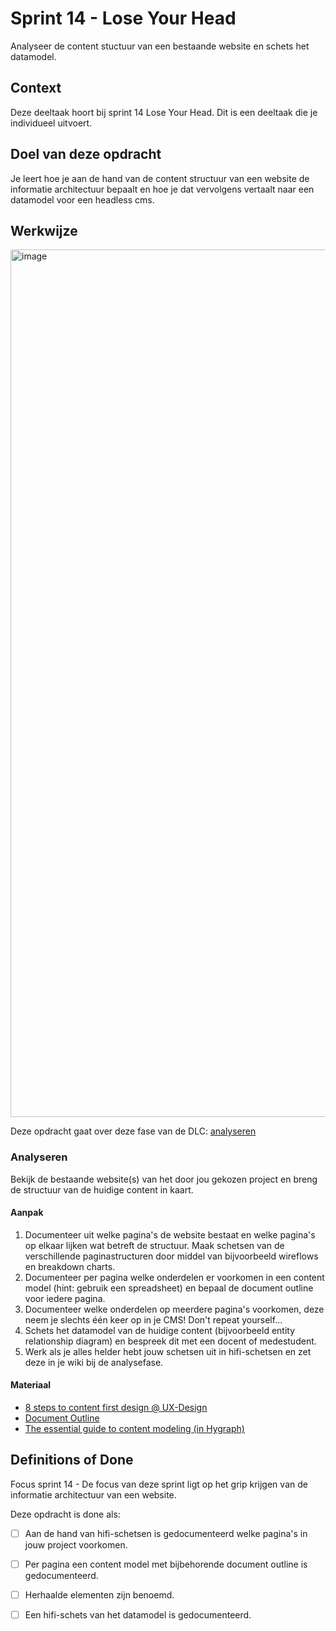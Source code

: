 
# Sprint 14 - Lose Your Head

Analyseer de content stuctuur van een bestaande website en schets het datamodel.

## Context

Deze deeltaak hoort bij sprint 14 Lose Your Head. Dit is een deeltaak die je individueel uitvoert.

## Doel van deze opdracht

Je leert hoe je aan de hand van de content structuur van een website de informatie architectuur bepaalt en hoe je dat vervolgens vertaalt naar een datamodel voor een headless cms.

## Werkwijze
<img width="1388" alt="image" src="https://user-images.githubusercontent.com/1391509/192225833-05134c1d-69c7-4a6b-8afb-a0f42de882e5.png">

Deze opdracht gaat over deze fase van de DLC: [analyseren](#analyseren)

### Analyseren
Bekijk de bestaande website(s) van het door jou gekozen project en breng de structuur van de huidige content in kaart.

#### Aanpak

1. Documenteer uit welke pagina's de website bestaat en welke pagina's op elkaar lijken wat betreft de structuur. Maak schetsen van de verschillende paginastructuren door middel van bijvoorbeeld wireflows en breakdown charts.
2. Documenteer per pagina welke onderdelen er voorkomen in een content model (hint: gebruik een spreadsheet) en bepaal de document outline voor iedere pagina.
3. Documenteer welke onderdelen op meerdere pagina's voorkomen, deze neem je slechts één keer op in je CMS! Don't repeat yourself...
4. Schets het datamodel van de huidige content (bijvoorbeeld entity relationship diagram) en bespreek dit met een docent of medestudent.
5. Werk als je alles helder hebt jouw schetsen uit in hifi-schetsen en zet deze in je wiki bij de analysefase.

#### Materiaal 

- [8 steps to content first design @ UX-Design](https://uxdesign.cc/8-steps-to-content-first-design-fa2885b9caee)
- [Document Outline](https://www.tempertemper.net/blog/using-the-html-document-outline)
- [The essential guide to content modeling (in Hygraph)](https://hygraph.com/blog/essential-guide-to-content-modeling)

## Definitions of Done

Focus sprint 14 - De focus van deze sprint ligt op het grip krijgen van de informatie architectuur van een website.

Deze opdracht is done als:

- [ ] Aan de hand van hifi-schetsen is gedocumenteerd welke pagina's in jouw project voorkomen.
- [ ] Per pagina een content model met bijbehorende document outline is gedocumenteerd.
- [ ] Herhaalde elementen zijn benoemd.
- [ ] Een hifi-schets van het datamodel is gedocumenteerd.



